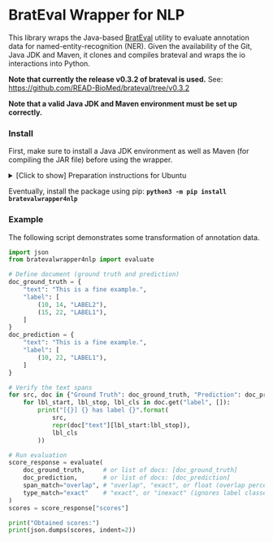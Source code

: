 # BratEval Wrapper for NLP

This library wraps the Java-based [BratEval](https://github.com/READ-BioMed/brateval) utility to evaluate annotation data for named-entity-recognition (NER).
Given the availability of the Git, Java JDK and Maven, it clones and compiles brateval and wraps the io interactions into Python.

**Note that currently the release v0.3.2 of brateval is used.** See: https://github.com/READ-BioMed/brateval/tree/v0.3.2

**Note that a valid Java JDK and Maven environment must be set up correctly.**

### Install
First, make sure to install a Java JDK environment as well as Maven (for compiling the JAR file) before using the wrapper.

<details>
<summary>[Click to show] Preparation instructions for Ubuntu</summary>

```bash
# Install Java (11, or 21), Maven and Git first
sudo apt install -y openjdk-21-jdk-headless maven git

# Add JAVA_HOME variable to ~/.bashrc
echo 'export JAVA_HOME=$(readlink -f /usr/bin/javac | sed "s:/bin/javac::")' >> $HOME/.bashrc

# Login again to re-load the JAVA_HOME environment variable (or export the variable manually)
export JAVA_HOME=$(readlink -f /usr/bin/javac | sed "s:/bin/javac::")
```

</details>

Eventually, install the package using pip: **`python3 -m pip install bratevalwrapper4nlp`**

### Example
The following script demonstrates some transformation of annotation data.
```python
import json
from bratevalwrapper4nlp import evaluate

# Define document (ground truth and prediction)
doc_ground_truth = {
    "text": "This is a fine example.",
    "label": [
        (10, 14, "LABEL2"),
        (15, 22, "LABEL1"),
    ]
}
doc_prediction = {
    "text": "This is a fine example.",
    "label": [
        (10, 22, "LABEL1"),
    ]
}

# Verify the text spans
for src, doc in {"Ground Truth": doc_ground_truth, "Prediction": doc_prediction}.items():
    for lbl_start, lbl_stop, lbl_cls in doc.get("label", []):
        print("[{}] {} has label {}".format(
            src,
            repr(doc["text"][lbl_start:lbl_stop]),
            lbl_cls
        ))

# Run evaluation
score_response = evaluate(
    doc_ground_truth,     # or list of docs: [doc_ground_truth]
    doc_prediction,       # or list of docs: [doc_prediction]
    span_match="overlap", # "overlap", "exact", or float (overlap percentage between 1.0 and 0.0)
    type_match="exact"    # "exact", or "inexact" (ignores label classes)
)
scores = score_response["scores"]

print("Obtained scores:")
print(json.dumps(scores, indent=2))
```
